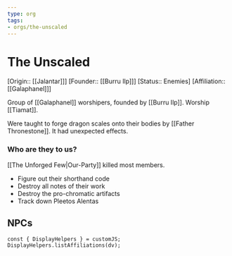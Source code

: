 ```yaml
---
type: org
tags:
- orgs/the-unscaled
---
```


# The Unscaled
[Origin:: [[Jalantar]]]
[Founder:: [[Burru Ilp]]]
[Status:: Enemies]
[Affiliation:: [[Galaphanel]]]

Group of [[Galaphanel]] worshipers, founded by [[Burru Ilp]]. Worship [[Tiamat]]. 

Were taught to forge dragon scales onto their bodies by [[Father Thronestone]]. It had unexpected effects.

### Who are they to us?
[[The Unforged Few|Our-Party]] killed most members. 

-   Figure out their shorthand code
-   Destroy all notes of their work
-   Destroy the pro-chromatic artifacts
-   Track down Pleetos Alentas

## NPCs
```dataviewjs
const { DisplayHelpers } = customJS; DisplayHelpers.listAffiliations(dv);
```
